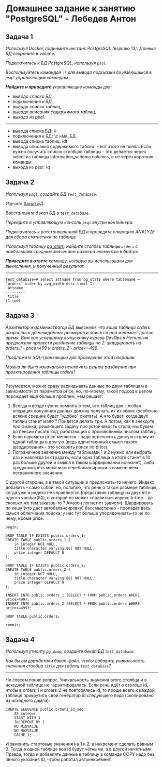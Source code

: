 # Домашнее задание к занятию "PostgreSQL" - Лебедев Антон

## Задача 1

*Используя Docker, поднимите инстанс PostgreSQL (версию 13). Данные БД сохраните в volume.*

*Подключитесь к БД PostgreSQL, используя `psql`.*

*Воспользуйтесь командой `\?` для вывода подсказки по имеющимся в `psql` управляющим командам.*

***Найдите и приведите** управляющие команды для:*

- *вывода списка БД,*
- *подключения к БД,*
- *вывода списка таблиц,*
- *вывода описания содержимого таблиц,*
- *выхода из psql.*

---

- вывода списка БД: \l
- подключения к БД: \c имя_БД
- вывода списка таблиц: \dt
- вывода описания содержимого таблиц: - вот этого не понял. Если нужно получить список столбцов таблицы - это делается через select из таблицы information_schema.columns, а не через короткие команды.
- выхода из psql: \q


## Задача 2

*Используя `psql`, создайте БД `test_database`.*

*Изучите [бэкап БД](https://github.com/netology-code/virt-homeworks/tree/virt-11/06-db-04-postgresql/test_data).*

*Восстановите бэкап БД в `test_database`.*

*Перейдите в управляющую консоль `psql` внутри контейнера.*

*Подключитесь к восстановленной БД и проведите операцию ANALYZE для сбора статистики по таблице.*

*Используя таблицу [pg_stats](https://postgrespro.ru/docs/postgresql/12/view-pg-stats), найдите столбец таблицы `orders` с наибольшим средним значением размера элементов в байтах.*

***Приведите в ответе** команду, которую вы использовали для вычисления, и полученный результат.*

---

```
test_database=# select attname from pg_stats where tablename = 'orders' order by avg_width desc limit 1;
 attname
---------
 title
(1 row)
```
## Задача 3

*Архитектор и администратор БД выяснили, что ваша таблица orders разрослась до невиданных размеров и поиск по ней занимает долгое время. Вам как успешному выпускнику курсов DevOps в Нетологии предложили провести разбиение таблицы на 2: шардировать на orders_1 - price>499 и orders_2 - price<=499.*

*Предложите SQL-транзакцию для проведения этой операции.*

*Можно ли было изначально исключить ручное разбиение при проектировании таблицы orders?*

---

Разумеется, можно сразу раскидывать данные по двум таблицам в зависимости от параметра price, но, по-моему, такой подход в целом порождает ещё больше проблем, чем решает:

1. Всегда и везде нужно помнить о том, что таблиц две - любая операция получения данных должна получать их из обеих (особенно всякие средние будет "удобно" считать). А что будет, когда двух таблиц станет мало ? Придётся делать три. А потом, как в анекдоте про физика, решающего задачу про устойчивость стола, мы будем до пенсии писать код, работающий с произвольным числом таблиц.
2. Если параметр price меняется - надо переносить данную строку из одной таблицы в другую (ведь единственный смысл такого шардирования - это ускорить поиск по price).
3. Пограничное значение между таблицами 1 и 2 нужно или выбрать раз и навсегда (и страдать, если одна таблица в итоге станет в 10 раз больше другой и смысл в таком шардировании исчезнет), либо предусмотреть механизм перебалансировки с изменением пограничного значения.

С другой стороны, а в такой ситуации и предложить-то нечего. Индекс добавить - само собой, но, полагаю, что речь о таком размере таблицы, когда уже и индекс не справляется (представил таблицу из двух int и одного varchar(80), с которой не может справиться индекс b-tree... да сколько же там заказов-то ? Амазон лопнет от зависти). Шардировать по хешу (что даст автобалансировку) бессмысленно - пропадёт весь смысл облегчения поиска, у нас тут больше упорядочивать-то не по чему, кроме price.

```
begin;

DROP TABLE IF EXISTS public.orders_1;
CREATE TABLE public.orders_1 (
    id integer NOT NULL,
    title character varying(80) NOT NULL,
    price integer DEFAULT 0
);

DROP TABLE IF EXISTS public.orders_2;
CREATE TABLE public.orders_2 (
    id integer NOT NULL,
    title character varying(80) NOT NULL,
    price integer DEFAULT 0
);

INSERT INTO public.orders_1 (SELECT * FROM public.orders WHERE price>499);
INSERT INTO public.orders_2 (SELECT * FROM public.orders WHERE price<=499);

DROP TABLE public.orders;

commit;
```

## Задача 4

*Используя утилиту `pg_dump`, создайте бекап БД `test_database`.*

*Как бы вы доработали бэкап-файл, чтобы добавить уникальность значения столбца `title` для таблиц `test_database`?*

---

Не совсем понял вопрос. Уникальность значения этого столбца и в исходной таблице не гарантировалась. Если речь идёт о столбце id, чтобы в orders_1 и orders_2 не повторялись id, то проще всего к каждой таблице прикрутить свой генератор id следующего вида (скопировано из исходного дампа):

```
CREATE SEQUENCE public.orders_id_seq
    AS integer
    START WITH 1 
    INCREMENT BY 1
    NO MINVALUE
    NO MAXVALUE
    CACHE 1;
```

И заменить стартовые значения на 1 и 2, а инкремент сделать равным 2. Тогда в одной таблице все id будут чётными, а в другой нечётными. Правда, тогда и добавлять данные в таблицу в команде COPY надо без явного указания ID, чтобы работал автоинкремент.
